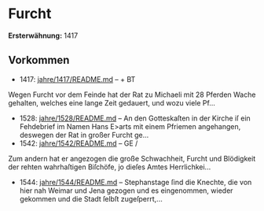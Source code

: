 # Furcht

**Ersterwähnung:** 1417

## Vorkommen
- 1417: [jahre/1417/README.md](../jahre/1417/README.md) – + BT

Wegen Furcht vor dem Feinde hat der Rat zu Michaeli
mit 28 Pferden Wache gehalten, welches eine lange Zeit
gedauert, und wozu viele Pf...
- 1528: [jahre/1528/README.md](../jahre/1528/README.md) – An den Gotteskaſten in der Kirche iſ ein Fehdebrief
im Namen Hans E>arts mit einem Pfriemen angehangen,
deswegen der Rat in großer Furcht ge...
- 1542: [jahre/1542/README.md](../jahre/1542/README.md) – GE /

Zum andern hat er angezogen die große Schwachheit,
Furcht und Blödigkeit der rehten wahrhaſtigen Biſchöfe,
jo dieſes Amtes Herrlichkei...
- 1544: [jahre/1544/README.md](../jahre/1544/README.md) – Stephanstage ſind die Knechte, die von hier
nah Weimar und Jena gezogen und es eingenommen,
wieder gekommen und die Stadt ſelbſt zugeſperrt,...
